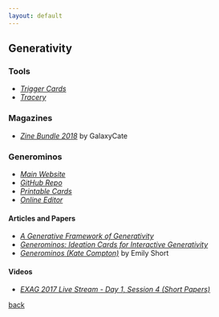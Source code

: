 ```yaml
---
layout: default
---
```


## Generativity

### Tools

* _[Trigger Cards](https://www.trytriggers.com/)_
* _[Tracery](http://tracery.io/)_

### Magazines

* _[Zine Bundle 2018](https://galaxykate.itch.io/zine-bundle-2018)_ by GalaxyCate

### Generominos

* _[Main Website](http://www.galaxykate.com/generominos/)_
* _[GitHub Repo](https://github.com/galaxykate/generominos)_
* _[Printable Cards](http://www.galaxykate.com/generominos/generominos.pdf)_
* _[Online Editor](http://www.galaxykate.com/generominos/editor-dev/)_

#### Articles and Papers

* _[A Generative Framework of Generativity](http://www.galaxykate.com/pdfs/ComptonMateas-Generative%20Framework%20For%20Generativity.pdf)_
* _[Generominos: Ideation Cards for Interactive Generativity](http://www.galaxykate.com/pdfs/ComptonMelcerMateas-Generominos.pdf)_
* _[Generominos (Kate Compton)](https://emshort.blog/2018/05/22/geronimos-kate-compton/)_ by Emily Short

#### Videos

* _[EXAG 2017 Live Stream - Day 1, Session 4 (Short Papers)](https://youtu.be/uI2wUiYuU8U?t=3317)_

[back](../)